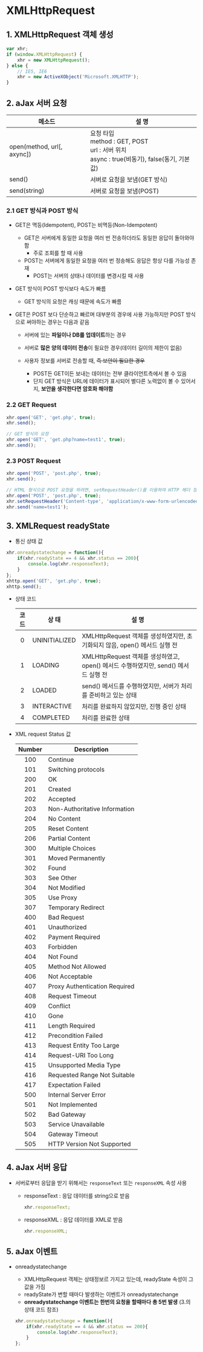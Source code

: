 # XMLHttpRequest

## 1. XMLHttpRequest 객체 생성

```javascript
var xhr;
if (window.XMLHttpRequest) {
    xhr = new XMLHttpRequest();
} else {
    // IE5, IE6
    xhr = new ActiveXObject('Microsoft.XMLHTTP');
}
```

## 2. aJax 서버 요청

| <center>메소드</center>    | <center>설 명</center>                                       |
| -------------------------- | ------------------------------------------------------------ |
| open(method, url[, axync]) | 요청 타입 <br>method : GET, POST<br>url : 서버 위치<br>async  : true(비동기), false(동기, 기본값) |
| send()                     | 서버로 요청을 보냄(GET 방식)                                 |
| send(string)               | 서버로 요청을 보냄(POST)                                     |

### 2.1 GET 방식과 POST 방식

- GET은 멱등(Idempotent), POST는 비멱등(Non-Idempotent)
  - GET은 서버에게 동일한 요청을 여러 번 전송하더라도 동일한 응답이 돌아와야 함
    - 주로 조회를 할 때 사용
  - POST는 서버에게 동일한 요청을 여러 번 정송해도 응답은 항상 다를 가능성 존재
    - POST는 서버의 상태나 데이터를 변경시킬 때 사용

- GET 방식이 POST 방식보다 속도가 빠름
  - GET 방식의 요청은 캐싱 때문에 속도가 빠름

- GET은 POST 보다 단순하고 빠르며 대부분의 경우에 사용 가능하지만 POST 방식으로 써야하는 경우는 다음과 같음
  - 서버에 있는 **파일이나 DB를 업데이트**하는 경우
  - 서버로 **많은 양의 데이터 전송**이 필요한 경우(데이터 길이의 제한이 없음)
  
  - 사용자 정보를 서버로 전송할 때, ~~즉 보안이 필요한 경우~~
    - POST든 GET이든 보내는 데이터는 전부 클라이언트측에서 볼 수 있음
    - 단지 GET 방식은 URL에 데이터가 표시되어 별다른 노력없이 볼 수 있어서지, **보안을 생각한다면 암호화 해야함**

### 2.2 GET Request

```javascript
xhr.open('GET', 'get.php', true);
xhr.send();

// GET 방식의 요청
xhr.open('GET', 'get.php?name=test1', true);
xhr.send();
```

### 2.3 POST Request

```javascript
xhr.open('POST', 'post.php', true);
xhr.send();

// HTML 형식으로 POST 요청을 하려면, setRequestHeader()를 이용하여 HTTP 헤더 정보 입력
xhr.open('POST', 'post.php', true);
xhr.setRequestHeader('Content-type', 'application/x-www-form-urlencoded');
xhr.send('name=test1');
```

## 3. XMLRequest readyState

- 통신 상태 값

```javascript
xhr.onreadystatechange = function(){
    if(xhr.readyState == 4 && xhr.status == 200){
        console.log(xhr.responseText);
    }
};
xhttp.open('GET', 'get.php', true);
xhttp.send();
```

- 상태 코드

  | 코 드 | <center>상 태</center> | <center>설 명</center>                                       |
  | :---: | :--------------------- | :----------------------------------------------------------- |
  |   0   | UNINITIALIZED          | XMLHttpRequest 객체를 생성하였지만, 초기화되지 않음, open() 메서드 실행 전 |
  |   1   | LOADING                | XMLHttpRequest 객체를 생성하였고, open() 메서드 수행하였지만, send() 메서드 실행 전 |
  |   2   | LOADED                 | send() 메서드를 수행하였지만, 서버가 처리를 준비하고 있는 상태 |
  |   3   | INTERACTIVE            | 처리를 완료하지 않았지만, 진행 중인 상태                     |
  |   4   | COMPLETED              | 처리를 완료한 상태                                           |

- XML request Status 값

  | Number | <center>Description</center>  |
  | :----: | :---------------------------- |
  |  100   | Continue                      |
  |  101   | Switching protocols           |
  |  200   | OK                            |
  |  201   | Created                       |
  |  202   | Accepted                      |
  |  203   | Non-Authoritative Information |
  |  204   | No Content                    |
  |  205   | Reset Content                 |
  |  206   | Partial Content               |
  |  300   | Multiple Choices              |
  |  301   | Moved Permanently             |
  |  302   | Found                         |
  |  303   | See Other                     |
  |  304   | Not Modified                  |
  |  305   | Use Proxy                     |
  |  307   | Temporary Redirect            |
  |  400   | Bad Request                   |
  |  401   | Unauthorized                  |
  |  402   | Payment Required              |
  |  403   | Forbidden                     |
  |  404   | Not Found                     |
  |  405   | Method Not Allowed            |
  |  406   | Not Acceptable                |
  |  407   | Proxy Authentication Required |
  |  408   | Request Timeout               |
  |  409   | Conflict                      |
  |  410   | Gone                          |
  |  411   | Length Required               |
  |  412   | Precondition Failed           |
  |  413   | Request Entity Too Large      |
  |  414   | Request-URI Too Long          |
  |  415   | Unsupported Media Type        |
  |  416   | Requested Range Not Suitable  |
  |  417   | Expectation Failed            |
  |  500   | Internal Server Error         |
  |  501   | Not Implemented               |
  |  502   | Bad Gateway                   |
  |  503   | Service Unavailable           |
  |  504   | Gateway Timeout               |
  |  505   | HTTP Version Not Supported    |

## 4. aJax 서버 응답

- 서버로부터 응답을 받기 위해서는 `responseText` 또는 `responseXML` 속성 사용
  - responseText : 응답 데이터를 string으로 받음
  
    ```javascript
    xhr.responseText;
    ```
  
  - responseXML : 응답 데이터를 XML로 받음
  
    ```javascript
    xhr.responseXML;
    ```

## 5. aJax 이벤트

- onreadystatechange

  - XMLHttpRequest 객체는 상태정보르 가지고 있는데, readyState 속성이 그 값을 가짐
  - readyState가 변할 때마다 발생하는 이벤트가 onreadystatechange
  - **onreadystatechange 이벤트는 한번의 요청을 할때마다 총 5번 발생** (3.의 상태 코드 참조)

  ```javascript
  xhr.onreadystatechange = function(){
      if(xhr.readyState == 4 && xhr.status == 200){
          console.log(xhr.responseText);
      }
  };
  ```

  

